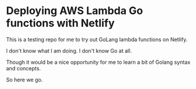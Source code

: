 # Deploying AWS Lambda Go functions with Netlify

This is a testing repo for me to try out GoLang lambda functions on Netlify.

I don't know what I am doing. I don't know Go at all.

Though it would be a nice opportunity for me to learn a bit of Golang syntax and concepts.

So here we go.